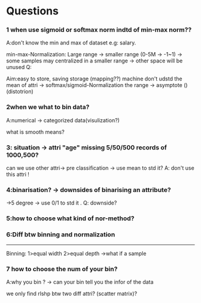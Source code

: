 # Questions
### 1 when use sigmoid or softmax norm indtd of min-max norm??
A:don't know the min and max of dataset e.g: salary.

min-max-Normalization:
Large range -> smaller range (0-5M -> -1~1) -> some samples may centralized in a smaller range -> other space will be unused Q:

Aim:easy to store, saving storage (mapping??)
machine don't udstd the mean of attri -> 
softmax/sigmoid-Normalization
the range -> asymptote ()
(distotrion)

### 2when we what to bin data?
A:numerical -> categorized data(visulization?)

what is smooth means?

### 3: situation -> attri "age" missing 5/50/500 records of 1000,500?
can we use other attri-> pre classification -> use mean to std it? A: don't use this attri ! 

### 4:binarisation? -> downsides of binarising an attribute?
 ->5 degree -> use 0/1 to std it .
 Q: downside?

### 5:how to choose what kind of nor-method?

### 6:Diff btw binning and normalization

---
Binning:
1>equal width
2>equal depth
 ->what if a sample

### 7 how to choose the num of your bin?
A:why you bin ? -> can your bin tell you the infor of the data

we only find rlshp btw two diff attri? (scatter matrix)?
